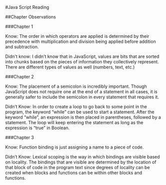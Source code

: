 #Java Script Reading

##Chapter Observations

###Chapter 1

Know: The order in which operators are applied is determined by their precedence with multiplication and division being applied before addition and subtraction.

Didn't know: I didn’t know that in JavaScript, values are bits that are sorted into chunks based on the pieces of information they collectively represent. There are different types of values as well (numbers, text, etc.) 

###Chapter 2

Know: The placement of a semicolon is incredibly important. Though JavaScript does not require one at the end of a statement in all cases, it is generally safer to include the semicolon in every statement that requires it. 

Didn’t Know: In order to create a loop to go back to some point in the program, the keyword “while” can be used to start a statement. After the keyword “while”,  an expression is then placed in parentheses, followed by a statement. The loop will keep entering the statement as long as the expression is “true” in Boolean. 

###Chapter 3

Know: Function binding is just assigning a name to a piece of code. 

Didn’t Know: Lexical scoping is the way in which bindings are visible based on locality. The bindings that are visible are determined by the location of that block of code in the program text since degrees of locality can be created when blocks and functions can be within other blocks and functions.

